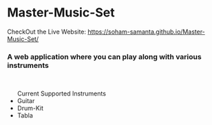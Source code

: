 # Master-Music-Set
CheckOut the Live Website: https://soham-samanta.github.io/Master-Music-Set/
### A web application where you can play along with various instruments 

<br>
    <ul>Current Supported Instruments
        <li><a href="https://en.wikipedia.org/wiki/Guitar"></a>Guitar</li>
        <li><a href="https://en.wikipedia.org/wiki/Drum"></a>Drum-Kit</li>
        <li><a href="https://en.wikipedia.org/wiki/Tabla"></a>Tabla</li>
    </ul>
